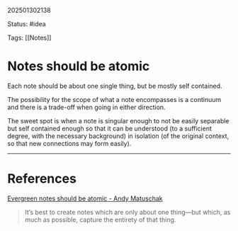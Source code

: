 202501302138

Status: #idea

Tags: [[Notes]]

# Notes should be atomic

Each note should be about one single thing, but be mostly self contained.

The possibility for the scope of what a note encompasses is a continuum and there is a trade-off when going in either direction.

The sweet spot is when a note is singular enough to not be easily separable but self contained enough so that it can be understood (to a sufficient degree, with the necessary background) in isolation (of the original context, so that new connections may form easily).

---
# References

[Evergreen notes should be atomic - Andy Matuschak](https://notes.andymatuschak.org/Evergreen_notes_should_be_atomic)

> It’s best to create notes which are only about one thing—but which, as much as possible, capture the entirety of that thing.